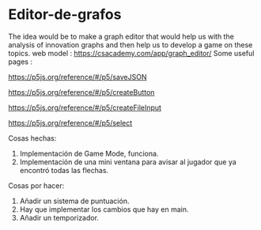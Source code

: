 # Editor-de-grafos
The idea would be to make a graph editor that would help us with the analysis of innovation graphs and then help us to develop a game on these topics.
web model : https://csacademy.com/app/graph_editor/
Some useful pages : 

https://p5js.org/reference/#/p5/saveJSON 

https://p5js.org/reference/#/p5/createButton 

https://p5js.org/reference/#/p5/createFileInput 

https://p5js.org/reference/#/p5/select 

Cosas hechas:
1. Implementación de Game Mode, funciona.
2. Implementación de una mini ventana para avisar al jugador que ya encontró todas las flechas.

Cosas por hacer: 
1. Añadir un sistema de puntuación.
2. Hay que implementar los cambios que hay en main.
3. Añadir un temporizador.